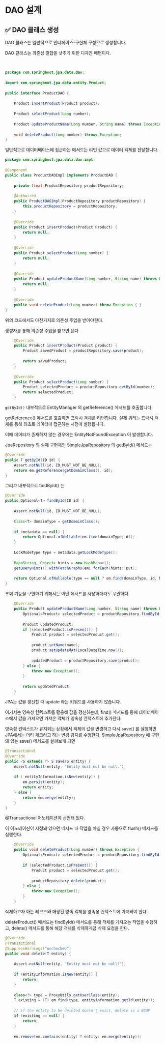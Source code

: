 # DAO 설계

## ✅ DAO 클래스 생성

DAO 클래스는 일반적으로 인터페이스-구현체 구성으로 생성합니다.

DAO 클래스는 의존성 결합을 낮추기 위한 디자인 패턴이다.

<figure><img src="../.gitbook/assets/스크린샷 2023-11-29 오전 12.32.32.png" alt="" width="343"><figcaption></figcaption></figure>

```java
package com.springboot.jpa.data.dao;

import com.springboot.jpa.data.entity.Product;

public interface ProductDAO {

    Product insertProduct(Product product);
    
    Product selectProduct(Long number);
    
    Product updateProductName(Long number, String name) throws Exception;
    
    void deleteProduct(Long number) throws Exception;
}
```



일반적으로 데이터베이스에 접근하는 메서드는 리턴 값으로 데이터 객체를 전달합니다.

```java
package com.springboot.jpa.data.dao.impl;

@Component
public class ProductDAOImpl implements ProductDAO {

    private final ProductRepository productRepository;
    
    @Authwired
    public ProductDAOImpl(ProductRepository productRepository) {
        this.productRepository = productRepository;
    }
    
    @Override
    public Product insertProduct(Product Product) {
        return null;
    }
    
    @Override
    public Product selectProduct(Long number) {
        return null;
    }
    
    @Override
    public Product updateProductName(Long number, String name) throws Exception {
        return null;
    }
    
    @Override
    public void deleteProduct(Long number) throw Exception { }
}
```

위의 코드에서도 마찬가지로 의존성 주입을 받아야한다.

생성자를 통해 의존성 주입을 받으면 된다.

```java
    @Override
    public Product insertProduct(Product product) {
        Product savedProduct = productRepository.save(product);

        return savedProduct;
    }
    
    @Override
    public Product selectProduct(Long number) {
        Product selectedProduct = productRepository.getById(number);
        return selectedProduct;
    }

```



`getById()` 내부적으로 EntityManager 의 getReference() 메서드를 호출합니다.

getReference() 메서드를 호출하면 프락시 객체를 리턴합니다. 실제 쿼리는 프락시 객체를 통해 최초로 데이터에 접근하는 시점에 실행됩니다.

이때 데이터가 존재하지 않는 경우에는 EntityNotFoundException 이 발생합니다.

JpaRepository 의 실제 구현체인 SimpleJpaRepository 의 getById() 메서드는&#x20;

```java
@Override
public T getById(ID id) {
    Assert.notNull(id, ID_MUST_NOT_BE_NULL);
    return em.getReference(getDomainClass(), id);
}
```

그리고 내부적으로 findById() 는&#x20;

```java
@Override
public Optional<T> findById(ID id) {

    Assert.notNull(id, ID_MUST_NOT_BE_NULL);
    
    Class<T> domainType = getDomainClass();
    
    if (metadata == null) {
        return Optional.ofNullable(em.find(domainType,id));
    }
    
    LockModeType type = metadata.getLockModeType();
    
    Map<String, Object> hints = new HashMap<>();
    getQueryHints().withFetchGraphs(em).forEach(hints::put);
    
    return Optional.ofNullable(type == null ? em.find(domainType, id, hints) : em.find(domainType, id, type, hints));
}
```

조회 기능을 구현하기 위해서는 어떤 메서드를 사용하더라도 무관하다.

```java
    @Override
    public Product updateProductName(Long number, String name) throws Exception {
        Optional<Product> selectedProduct = productRepository.findById(number);

        Product updatedProduct;
        if (selectedProduct.isPresent()) {
            Product product = selectedProduct.get();

            product.setName(name);
            product.setUpdatedAt(LocalDateTime.now());

            updatedProduct = productRepository.save(product);
        } else {
            throw new Exception();
        }

        return updatedProduct;
    }

```

JPA는 값을 갱신할 때 update 라는 키워드를 사용하지 않습니다.

여기서는 영속성 컨텍스트를 활용해 값을 갱신하는데, find() 메서드를 통해 데이터베이스에서 값을 가져오면 가져온 객체가 영속성 컨택스트에 추가된다.

영속성 컨텍스트가 유지되는 상황에서 객체의 값을 변경하고 다시 save() 를 실행하면 JPA에서는 더티 체크라고 하는 변경 감지를 수행한다. SimpleJpaRepository 에 구현돼 있는 save() 메서드를 살펴보게 되면&#x20;

```java
@Transactional
@Override
public <S extends T> S save(S entity) {
    Assert.notNull(entity, "Entity must not be null.");
    
    if ( entityInformation.isNew(entity)) {
        em.persist(entity);
        return entity;
    } else {
        return em.merge(entity);
    }
}
```

@Transactional 어노테이션이 선언돼 있다.

이 어노테이션이 지정돼 있으면 메서드 내 작업을 마칠 경우 자동으로 flush() 메서드를 실행한다.



```java
    @Override
    public void deleteProduct(Long number) throws Exception {
        Optional<Product> selectedProduct = productRepository.findById(number);

        if (selectedProduct.isPresent()) {
            Product product = selectedProduct.get();

            productRepository.delete(product);
        } else {
            throw new Exception();
        }
    }

```

삭제하고자 하는 레코드와 매핑된 영속 객체를 영속성 컨텍스트에 가져와야 한다.

deleteProduct() 메서드는 findById() 메서드를 통해 객체를 가져오는 작업을 수행하고, delete() 메서드를 통해 해당 객체를 삭제하게끔 삭제 요청을 한다.



```java
@Override
@Transactional
@SuppressWarnings("unchecked")
public void delete(T entity) {

    Assert.notNull(entity, "Entity must not be null!");
    
    if (entityInformation.isNew(entity)) {
        return;
    }
    
    class<?> type = ProxyUtils.getUserClass(entity);
    T existing = (T) em.find(type, entityInformation.getId(entity));
    
    // if the entity to be deleted doesn't exist, delete is a NOOP
    if (existing == null) {
        return;
    }
    
    em.remove(em.contains(entity) ? entity: em.merge(entity));
    
```



```java
```


